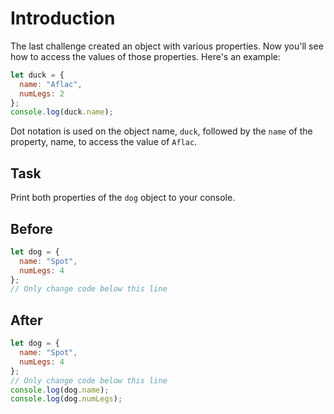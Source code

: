 # Introduction

The last challenge created an object with various properties. Now you'll see how to access the values of those properties. Here's an example:
```javascript
let duck = {
  name: "Aflac",
  numLegs: 2
};
console.log(duck.name);
```
Dot notation is used on the object name, `duck`, followed by the `name` of the property, name, to access the value of `Aflac`.

## Task 
Print both properties of the `dog` object to your console.

## Before

```javascript
let dog = {
  name: "Spot",
  numLegs: 4
};
// Only change code below this line
```

## After

```javascript
let dog = {
  name: "Spot",
  numLegs: 4
};
// Only change code below this line
console.log(dog.name);
console.log(dog.numLegs);
```
